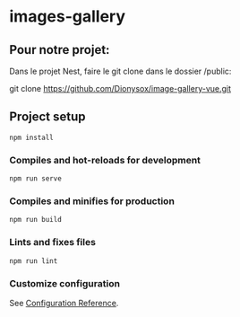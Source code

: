 # images-gallery
## Pour notre projet:

Dans le projet Nest, faire le git clone dans le dossier /public:

git clone https://github.com/Dionysox/image-gallery-vue.git

## Project setup
```
npm install
```

### Compiles and hot-reloads for development
```
npm run serve
```

### Compiles and minifies for production
```
npm run build
```

### Lints and fixes files
```
npm run lint
```

### Customize configuration
See [Configuration Reference](https://cli.vuejs.org/config/).
